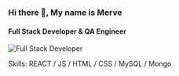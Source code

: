 ### Hi there 👋, My name is Merve
####  Full Stack Developer & QA Engineer
![ Full Stack Developer](https://wallpaperforu.com/wp-content/uploads/2020/07/black-wallpaper-2007231509025.jpg)


Skills: REACT / JS / HTML / CSS / MySQL / Mongo






